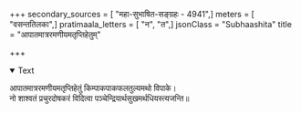 +++
secondary_sources = [ "महा-सुभाषित-सङ्ग्रहः - 4941",]
meters = [ "वसन्ततिलका",]
pratimaala_letters = [ "न", "त",]
jsonClass = "Subhaashita"
title = "आपातमात्ररमणीयमतृप्तिहेतुम्"

+++

<details open><summary>Text</summary>

आपातमात्ररमणीयमतृप्तिहेतुं किम्पाकपाकफलतुल्यमथो विपाके।  
नो शाश्वतं प्रचुरदोषकरं विदित्वा पञ्चेन्द्रियार्थसुखमर्थधियस्त्यजन्ति॥
</details>
